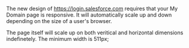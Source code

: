 
The new design of https://login.salesforce.com requires that your My Domain page is responsive.   It will automatically scale up and down depending on the size of a user's browser.   

The page itself will scale up on both veritical and horizontal dimensions indefinetely.   The minimum width is 511px;


